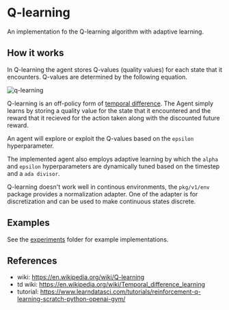 # Q-learning

An implementation fo the Q-learning algorithm with adaptive learning.

## How it works
In Q-learning the agent stores Q-values (quality values) for each state that it encounters. Q-values are determined by the following equation.

![q-learning](https://wikimedia.org/api/rest_v1/media/math/render/svg/678cb558a9d59c33ef4810c9618baf34a9577686)

Q-learning is an off-policy form of [temporal difference](https://en.wikipedia.org/wiki/Temporal_difference_learning). The Agent simply learns by 
storing a quality value for the state that it encountered and the reward that it recieved for the action taken along with 
the discounted future reward.

An agent will explore or exploit the Q-values based on the `epsilon` hyperparameter.

The implemented agent also employs adaptive learning by which the `alpha` and `epsilon` hyperparameters are dynamically tuned based on the timestep and a `ada divisor`.

Q-learning doesn't work well in continous environments, the `pkg/v1/env` package provides a normalization adapter. One of the adapter is for discretization and can be used to make continuous states discrete.

## Examples
See the [experiments](./experiments) folder for example implementations.

## References
- wiki: https://en.wikipedia.org/wiki/Q-learning
- td wiki: https://en.wikipedia.org/wiki/Temporal_difference_learning
- tutorial: https://www.learndatasci.com/tutorials/reinforcement-q-learning-scratch-python-openai-gym/
